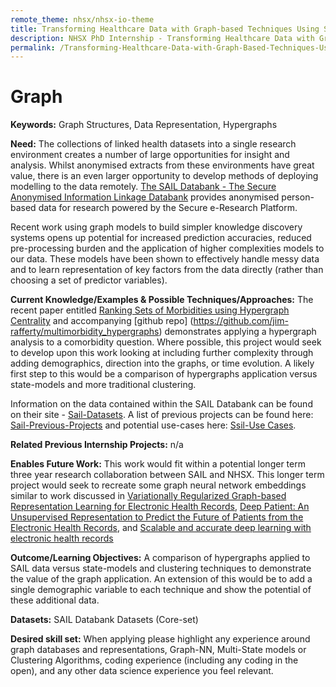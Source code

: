 ```yaml
---
remote_theme: nhsx/nhsx-io-theme
title: Transforming Healthcare Data with Graph-based Techniques Using SAIL DataBank
description: NHSX PhD Internship - Transforming Healthcare Data with Graph-based Techniques Using SAIL DataBank
permalink: /Transforming-Healthcare-Data-with-Graph-Based-Techniques-Using-SAIL-DataBank/
---
```


# Graph 

**Keywords:** Graph Structures, Data Representation, Hypergraphs

**Need:** The collections of linked health datasets into a single research environment creates a number of large opportunities for insight and analysis.  Whilst anonymised extracts from these environments have great value, there is an even larger opportunity to develop methods of deploying modelling to the data remotely.  [The SAIL Databank - The Secure Anonymised Information Linkage Databank](https://saildatabank.com/) provides anonymised person-based data for research powered by the Secure e-Research Platform.  

Recent work using graph models to build simpler knowledge discovery systems opens up potential for increased prediction accuracies, reduced pre-processing burden and the application of higher complexities models to our data.  These models have been shown to effectively handle messy data and to learn representation of key factors from the data directly (rather than choosing a set of predictor variables).

**Current Knowledge/Examples & Possible Techniques/Approaches:** The recent paper entitled [Ranking Sets of Morbidities using Hypergraph Centrality](https://www.sciencedirect.com/science/article/pii/S1532046421002458) and accompanying [github repo] (https://github.com/jim-rafferty/multimorbidity_hypergraphs) demonstrates applying a hypergraph analysis to a comorbidity question.  Where possible, this project would seek to develop upon this work looking at including further complexity through adding demographics, direction into the graphs, or time evolution.  A likely first step to this would be a comparison of hypergraphs application versus state-models and more traditional clustering.

Information on the data contained within the SAIL Databank can be found on their site - [Sail-Datasets](https://saildatabank.com/saildata/sail-datasets/).
A list of previous projects can be found here: [Sail-Previous-Projects](https://saildatabank.com/wp-content/uploads/Current-Projects-Jul-2021.pdf) and potential use-cases here: [Ssil-Use Cases](https://saildatabank.com/saildata/uses-for-sail-data/).  

**Related Previous Internship Projects:** n/a

**Enables Future Work:** This work would fit within a potential longer term three year research collaboration between SAIL and NHSX.  This longer term project would seek to recreate some graph neural network embeddings similar to work discussed in [Variationally Regularized Graph-based Representation Learning for Electronic Health Records](https://arxiv.org/abs/1912.03761), [Deep Patient: An Unsupervised Representation to Predict the Future of Patients from the Electronic Health Records](https://pubmed.ncbi.nlm.nih.gov/27185194/), and [Scalable and accurate deep learning with electronic health records](https://www.nature.com/articles/s41746-018-0029-1)

**Outcome/Learning Objectives:** A comparison of hypergraphs applied to SAIL data versus state-models and clustering techniques to demonstrate the value of the graph application.  An extension of this would be to add a single demographic variable to each technique and show the potential of these additional data.

**Datasets:** SAIL Databank Datasets (Core-set)

**Desired skill set:** When applying please highlight any experience around graph databases and representations, Graph-NN, Multi-State models or Clustering Algorithms, coding experience (including any coding in the open), and any other data science experience you feel relevant.